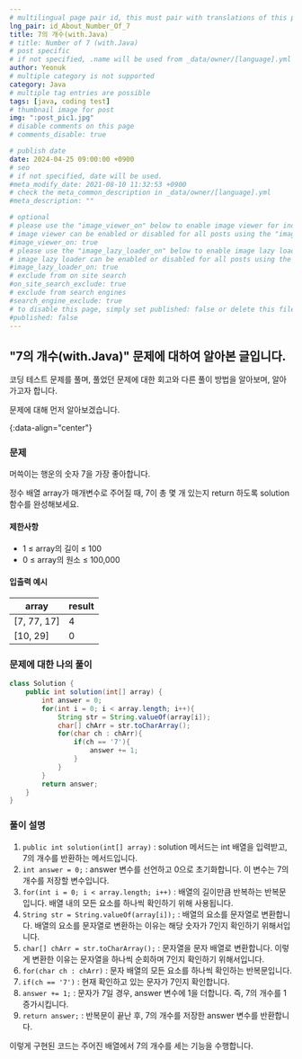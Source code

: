 ```yaml
---
# multilingual page pair id, this must pair with translations of this page. (This name must be unique)
lng_pair: id_About_Number_Of_7
title: 7의 개수(with.Java)
# title: Number of 7 (with.Java)
# post specific
# if not specified, .name will be used from _data/owner/[language].yml
author: Yeonuk
# multiple category is not supported
category: Java
# multiple tag entries are possible
tags: [java, coding test]
# thumbnail image for post
img: ":post_pic1.jpg"
# disable comments on this page
# comments_disable: true

# publish date
date: 2024-04-25 09:00:00 +0900
# seo
# if not specified, date will be used.
#meta_modify_date: 2021-08-10 11:32:53 +0900
# check the meta_common_description in _data/owner/[language].yml
#meta_description: ""

# optional
# please use the "image_viewer_on" below to enable image viewer for individual pages or posts (_posts/ or [language]/_posts folders).
# image viewer can be enabled or disabled for all posts using the "image_viewer_posts: true" setting in _data/conf/main.yml.
#image_viewer_on: true
# please use the "image_lazy_loader_on" below to enable image lazy loader for individual pages or posts (_posts/ or [language]/_posts folders).
# image lazy loader can be enabled or disabled for all posts using the "image_lazy_loader_posts: true" setting in _data/conf/main.yml.
#image_lazy_loader_on: true
# exclude from on site search
#on_site_search_exclude: true
# exclude from search engines
#search_engine_exclude: true
# to disable this page, simply set published: false or delete this file
#published: false
---
```


<!-- outline-start -->

## "7의 개수(with.Java)" 문제에 대하여 알아본 글입니다.

코딩 테스트 문제를 풀며, 풀었던 문제에 대한 회고와 다른 풀이 방법을 알아보며, 알아가고자 합니다.

문제에 대해 먼저 알아보겠습니다.

{:data-align="center"}

<!-- outline-end -->

### 문제

머쓱이는 행운의 숫자 7을 가장 좋아합니다.

정수 배열 array가 매개변수로 주어질 때, 7이 총 몇 개 있는지 return 하도록 solution 함수를 완성해보세요.

#### 제한사항

- 1 ≤ array의 길이 ≤ 100
- 0 ≤ array의 원소 ≤ 100,000

#### 입출력 예시

<!-- | my_str             | n   | result                       |
| ------------------ | --- | ---------------------------- |
| "abc1Addfggg4556b" | 6   | ["abc1Ad", "dfggg4", "556b"] |
| "abcdef123"        | 3   | ["abc", "def", "123"]        | -->

| array       | result |
| ----------- | ------ |
| [7, 77, 17] | 4      |
| [10, 29]    | 0      |

### 문제에 대한 나의 풀이

```java
class Solution {
    public int solution(int[] array) {
        int answer = 0;
        for(int i = 0; i < array.length; i++){
            String str = String.valueOf(array[i]);
            char[] chArr = str.toCharArray();
            for(char ch : chArr){
                if(ch == '7'){
                    answer += 1;
                }
            }
        }
        return answer;
    }
}
```

### 풀이 설명

1. `public int solution(int[] array)` : solution 메서드는 int 배열을 입력받고, 7의 개수를 반환하는 메서드입니다.
2. `int answer = 0;` : answer 변수를 선언하고 0으로 초기화합니다. 이 변수는 7의 개수를 저장할 변수입니다.
3. `for(int i = 0; i < array.length; i++)` : 배열의 길이만큼 반복하는 반복문입니다. 배열 내의 모든 요소를 하나씩 확인하기 위해 사용됩니다.
4. `String str = String.valueOf(array[i]);` : 배열의 요소를 문자열로 변환합니다. 배열의 요소를 문자열로 변환하는 이유는 해당 숫자가 7인지 확인하기 위해서입니다.
5. `char[] chArr = str.toCharArray();` : 문자열을 문자 배열로 변환합니다. 이렇게 변환한 이유는 문자열을 하나씩 순회하며 7인지 확인하기 위해서입니다.
6. `for(char ch : chArr)` : 문자 배열의 모든 요소를 하나씩 확인하는 반복문입니다.
7. `if(ch == '7')` : 현재 확인하고 있는 문자가 7인지 확인합니다.
8. `answer += 1;` : 문자가 7일 경우, answer 변수에 1을 더합니다. 즉, 7의 개수를 1 증가시킵니다.
9. `return answer;` : 반복문이 끝난 후, 7의 개수를 저장한 answer 변수를 반환합니다.

이렇게 구현된 코드는 주어진 배열에서 7의 개수를 세는 기능을 수행합니다.
